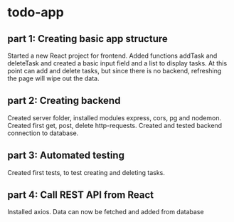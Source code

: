 # todo-app

## part 1: Creating basic app structure

Started a new React project for frontend. Added functions addTask and deleteTask and created a basic input field and a list to display tasks. At this point can add and delete tasks, but since there is no backend, refreshing the page will wipe out the data.

## part 2: Creating backend

Created server folder, installed modules express, cors, pg and nodemon. Created first get, post, delete http-requests. Created and tested backend connection to database.

## part 3: Automated testing

Created first tests, to test creating and deleting tasks.

## part 4: Call REST API from React

Installed axios. Data can now be fetched and added from database